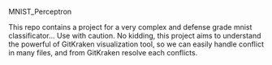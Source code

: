MNIST_Perceptron

This repo contains a project for a very complex and defense grade mnist classificator... Use with caution.
No kidding, this project aims to understand the powerful of GitKraken visualization tool, so we can easily handle conflict in many files, and from GitKraken resolve each conflicts.
